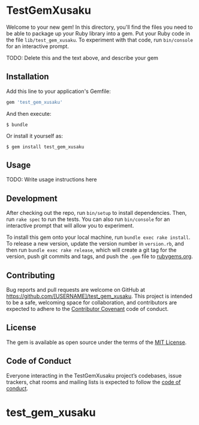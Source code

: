 # TestGemXusaku

Welcome to your new gem! In this directory, you'll find the files you need to be able to package up your Ruby library into a gem. Put your Ruby code in the file `lib/test_gem_xusaku`. To experiment with that code, run `bin/console` for an interactive prompt.

TODO: Delete this and the text above, and describe your gem

## Installation

Add this line to your application's Gemfile:

```ruby
gem 'test_gem_xusaku'
```

And then execute:

    $ bundle

Or install it yourself as:

    $ gem install test_gem_xusaku

## Usage

TODO: Write usage instructions here

## Development

After checking out the repo, run `bin/setup` to install dependencies. Then, run `rake spec` to run the tests. You can also run `bin/console` for an interactive prompt that will allow you to experiment.

To install this gem onto your local machine, run `bundle exec rake install`. To release a new version, update the version number in `version.rb`, and then run `bundle exec rake release`, which will create a git tag for the version, push git commits and tags, and push the `.gem` file to [rubygems.org](https://rubygems.org).

## Contributing

Bug reports and pull requests are welcome on GitHub at https://github.com/[USERNAME]/test_gem_xusaku. This project is intended to be a safe, welcoming space for collaboration, and contributors are expected to adhere to the [Contributor Covenant](http://contributor-covenant.org) code of conduct.

## License

The gem is available as open source under the terms of the [MIT License](https://opensource.org/licenses/MIT).

## Code of Conduct

Everyone interacting in the TestGemXusaku project’s codebases, issue trackers, chat rooms and mailing lists is expected to follow the [code of conduct](https://github.com/[USERNAME]/test_gem_xusaku/blob/master/CODE_OF_CONDUCT.md).
# test_gem_xusaku
